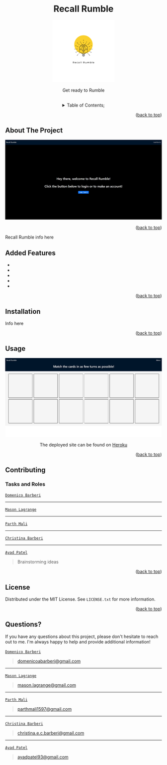 <a name="readme-top"></a>
 <br />
 <div align="center">
 <h1 align="center">Recall Rumble</h1>
    <a href="https://github.com/Group1Project3/Recall-Rumble">
     <img src="./client/src/assets/images/logo.png" alt="Logo" height="200">
   </a>
    <p align="center">
      Get ready to Rumble
    </p>
  
<br />
<details><summary>Table of Contents;</summary>

* [About the Project](#description) 

* [Added Features](#features)
 
* [Installation](#installation)
 
* [Usage](#usage) 

* [Contributing](#contributing)
 
* [License](#license)

* [Questions](#questions)

</details>
</div>

<p align="right">(<a href="#readme-top">back to top</a>)</p>

<a name="description"></a>
## About The Project

![Screenshot](./client/src/assets/images/recall-rumble-home.jpg)

<p align="right">(<a href="#readme-top">back to top</a>)</p>

Recall Rumble info here

<a name="features"></a>

## Added Features
- 
- 
- 
- 
- 

<p align="right">(<a href="#readme-top">back to top</a>)</p>

<a name="installation"></a>

## Installation

Info here

<p align="right">(<a href="#readme-top">back to top</a>)</p>

  <a name="usage"></a>

## Usage


![readme2](./client/src/assets/images/recall-rumble-game.jpg)
   <br />
   <p align="center"> The deployed site can be found on
   <a href="placeholder">Heroku</a>
   </p>

<p align="right">(<a href="#readme-top">back to top</a>)</p>

## Contributing

### Tasks and Roles 
[`Domenico Barberi`](https://github.com/DomenicoBarb)
> 
---
[`Mason Lagrange`](https://github.com/masonlagrange)
> 
--- 
[`Parth Mali`](https://github.com/Parth0415)
> 
---
[`Christina Barberi`](https://github.com/Christinaecb)
> 
---
[`Ayad Patel`](https://github.com/AyadPatel)
> Brainstorming ideas

<p align="right">(<a href="#readme-top">back to top</a>)</p>

<a name="license"></a>

## License
Distributed under the MIT License. See `LICENSE.txt` for more information.
  
<p align="right">(<a href="#readme-top">back to top</a>)</p>

<a name="questions"></a>

## Questions?

If you have any questions about this project, please don't hesitate to reach out to me. I'm always happy to help and provide additional information! 

[`Domenico Barberi`](https://github.com/DomenicoBarb)
> domenicoabarberi@gmail.com
---
[`Mason Lagrange`](https://github.com/masonlagrange)
> mason.lagrange@gmail.com
--- 
[`Parth Mali`](https://github.com/Parth0415)
> parthmali1597@gmail.com
---
[`Christina Barberi`](https://github.com/Christinaecb)
> christina.e.c.barberi@gmail.com
---
[`Ayad Patel`](https://github.com/AyadPatel)
> ayadpatel93@gmail.com